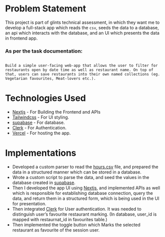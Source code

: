 # Problem Statement
This project is part of glints technical assessment, in which they want me to develop a full-stack app which reads the `csv`, seeds the data to a database, an api which interacts with the database, and an UI which presents the data in frontend app.

### As per the task documentation:

```

Build a simple user-facing web-app that allows the user to filter for restaurants open by date time as well as restaurant name. On top of that, users can save restaurants into their own named collections (eg. Vegetarian favourites, Meat-lovers etc.).

```

# Technologies Used
- [Nextjs](https://nextjs.org/) -  For Building the Frontend and APIs
- [Tailwindcss](https://tailwindcss.com/) - For UI styling.
- [supabase](https://supabase.com/) - For database.
- [Clerk](https://clerk.dev/) - For Authentication.
- [Vercel](https://vercel.com/) - For hosting the app.

# Implementations
* Developed a custom parser to read the [hours.csv](https://gist.githubusercontent.com/seahyc/7ee4da8a3fb75a13739bdf5549172b1f/raw/f1c3084250b1cb263198e433ae36ba8d7a0d9ea9/hours.csv) file, and prepared the data in a structured manner which can be stored in a database.
* Wrote a custom script to parse the data, and seed the values in the database created in [supabase](https://supabase.com/).
* Then I developed the app UI using [Nextjs](https://nextjs.org/), and implemented APIs as well which is responsible for establishing database connection, query the data, and return them in a structured form, which is being used in the UI for presentation.
* Then integrated [Clerk](https://clerk.dev/) for User authentication. It was needed to distinguish user’s favourite restaurant marking. (In database, user_id is mapped with restaurnat_id in favourites table.)
* Then implemented the toggle button which Marks the selected restaurant as favourite of the session user.
